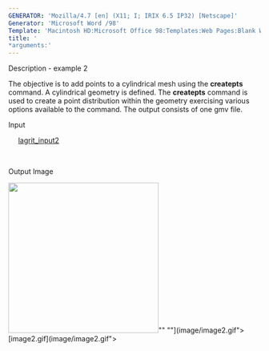 ```yaml
---
GENERATOR: 'Mozilla/4.7 [en] (X11; I; IRIX 6.5 IP32) [Netscape]'
Generator: 'Microsoft Word /98'
Template: 'Macintosh HD:Microsoft Office 98:Templates:Web Pages:Blank Web Page'
title: '
*arguments:'
---
```


 Description - example 2

  The objective is to add points to a cylindrical mesh using the
  **createpts** command.
  A cylindrical geometry is defined. The **createpts** command is used
  to create a point distribution within the geometry exercising
  various options available to the command. The output consists of one
  gmv file.

 Input

      [lagrit\_input2](../lagrit_input2)

  

 Output Image

 <img height="300" width="300" src="https://lanl.github.io/LaGriT/assets/images/image2tn.gif">""
 ""](image/image2.gif">[image2.gif](image/image2.gif">

